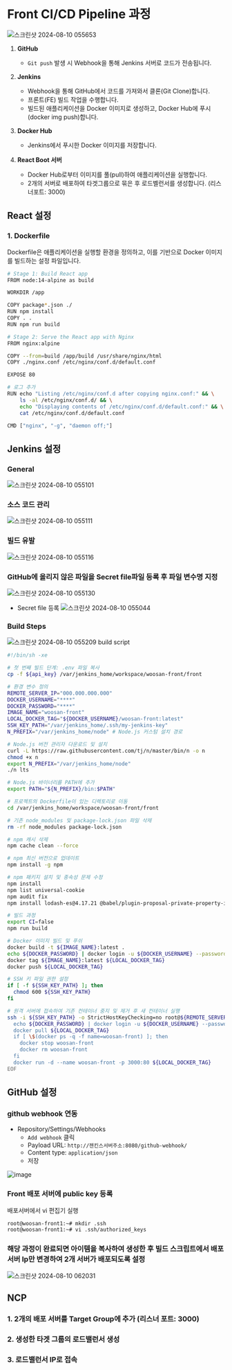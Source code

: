 # Front CI/CD Pipeline 과정
![스크린샷 2024-08-10 055653](https://github.com/user-attachments/assets/72a6ccf1-1e19-4f10-b4e3-333d922d3a76)

1. **GitHub**
   - `Git push` 발생 시 Webhook을 통해 Jenkins 서버로 코드가 전송됩니다.

2. **Jenkins**
   - Webhook을 통해 GitHub에서 코드를 가져와서 클론(Git Clone)합니다.
   - 프론트(FE) 빌드 작업을 수행합니다.
   - 빌드된 애플리케이션을 Docker 이미지로 생성하고, Docker Hub에 푸시(docker img push)합니다.

3. **Docker Hub**
   - Jenkins에서 푸시한 Docker 이미지를 저장합니다.

4. **React Boot 서버**
   - Docker Hub로부터 이미지를 풀(pull)하여 애플리케이션을 실행합니다.
   - 2개의 서버로 배포하여 타겟그룹으로 묶은 후 로드벨런서를 생성합니다. (리스너포트: 3000) 

## React 설정

### 1. Dockerfile
Dockerfile은 애플리케이션을 실행할 환경을 정의하고, 이를 기반으로 Docker 이미지를 빌드하는 설정 파일입니다.

```bash
# Stage 1: Build React app
FROM node:14-alpine as build

WORKDIR /app

COPY package*.json ./
RUN npm install
COPY . .
RUN npm run build

# Stage 2: Serve the React app with Nginx
FROM nginx:alpine

COPY --from=build /app/build /usr/share/nginx/html
COPY ./nginx.conf /etc/nginx/conf.d/default.conf

EXPOSE 80

# 로그 추가
RUN echo "Listing /etc/nginx/conf.d after copying nginx.conf:" && \
    ls -al /etc/nginx/conf.d/ && \
    echo "Displaying contents of /etc/nginx/conf.d/default.conf:" && \
    cat /etc/nginx/conf.d/default.conf

CMD ["nginx", "-g", "daemon off;"]

```

## Jenkins 설정
### General
![스크린샷 2024-08-10 055101](https://github.com/user-attachments/assets/dccd30ce-eba4-4944-a09c-1c8d9a0ae7a3)
### 소스 코드 관리
![스크린샷 2024-08-10 055111](https://github.com/user-attachments/assets/785ea6e4-b02d-4b4b-9632-c51462df77a9)
### 빌드 유발
![스크린샷 2024-08-10 055116](https://github.com/user-attachments/assets/9af54df3-1d82-4082-af43-853f687b37c5)
### GitHub에 올리지 않은 파일을 Secret file파일 등록 후 파일 변수명 지정
![스크린샷 2024-08-10 055130](https://github.com/user-attachments/assets/2924bd03-3264-4045-ba9d-6ca993c58685)
 - Secret file 등록
  ![스크린샷 2024-08-10 055044](https://github.com/user-attachments/assets/7906b237-dab2-40ed-bcd1-0fe43b039546)
### Build Steps 
![스크린샷 2024-08-10 055209](https://github.com/user-attachments/assets/16a0ca9c-91b1-4b7b-a7e9-8d4c035aa1a0)
build script
``` bash
#!/bin/sh -xe

# 첫 번째 빌드 단계: .env 파일 복사
cp -f ${api_key} /var/jenkins_home/workspace/woosan-front/front

# 환경 변수 정의
REMOTE_SERVER_IP="000.000.000.000"
DOCKER_USERNAME="****"
DOCKER_PASSWORD="****"
IMAGE_NAME="woosan-front"
LOCAL_DOCKER_TAG="${DOCKER_USERNAME}/woosan-front:latest"
SSH_KEY_PATH="/var/jenkins_home/.ssh/my-jenkins-key"
N_PREFIX="/var/jenkins_home/node" # Node.js 커스텀 설치 경로

# Node.js 버전 관리자 다운로드 및 설치
curl -L https://raw.githubusercontent.com/tj/n/master/bin/n -o n
chmod +x n
export N_PREFIX="/var/jenkins_home/node"
./n lts

# Node.js 바이너리를 PATH에 추가
export PATH="${N_PREFIX}/bin:$PATH"

# 프로젝트의 Dockerfile이 있는 디렉토리로 이동
cd /var/jenkins_home/workspace/woosan-front/front

# 기존 node_modules 및 package-lock.json 파일 삭제
rm -rf node_modules package-lock.json

# npm 캐시 삭제
npm cache clean --force

# npm 최신 버전으로 업데이트
npm install -g npm

# npm 패키지 설치 및 종속성 문제 수정
npm install
npm list universal-cookie
npm audit fix
npm install lodash-es@4.17.21 @babel/plugin-proposal-private-property-in-object@7.16.0

# 빌드 과정
export CI=false
npm run build

# Docker 이미지 빌드 및 푸쉬
docker build -t ${IMAGE_NAME}:latest .
echo ${DOCKER_PASSWORD} | docker login -u ${DOCKER_USERNAME} --password-stdin
docker tag ${IMAGE_NAME}:latest ${LOCAL_DOCKER_TAG}
docker push ${LOCAL_DOCKER_TAG}

# SSH 키 파일 권한 설정
if [ -f ${SSH_KEY_PATH} ]; then
  chmod 600 ${SSH_KEY_PATH}
fi

# 원격 서버에 접속하여 기존 컨테이너 중지 및 제거 후 새 컨테이너 실행
ssh -i ${SSH_KEY_PATH} -o StrictHostKeyChecking=no root@${REMOTE_SERVER_IP} << EOF
  echo ${DOCKER_PASSWORD} | docker login -u ${DOCKER_USERNAME} --password-stdin
  docker pull ${LOCAL_DOCKER_TAG}
  if [ \$(docker ps -q -f name=woosan-front) ]; then
    docker stop woosan-front
    docker rm woosan-front
  fi
  docker run -d --name woosan-front -p 3000:80 ${LOCAL_DOCKER_TAG}
EOF
```

## GitHub 설정
### github webhook 연동
- Repository/Settings/Webhooks
  - `Add webhook` 클릭
  - Payload URL: `http://젠킨스서버주소:8080/github-webhook/`
  - Content type: `application/json`
  - 저장

![image](https://github.com/user-attachments/assets/66364da0-3543-4079-9e77-7fa6c20efc5e)


### Front 배포 서버에 public key 등록

배포서버에서 vi 편집기 실행

```bash
root@woosan-front1:~# mkdir .ssh
root@woosan-front1:~# vi .ssh/authorized_keys
```

### 해당 과정이 완료되면 아이템을 복사하여 생성한 후 빌드 스크립트에서 배포 서버 Ip만 변경하여 2개 서버가 배포되도록 설정
![스크린샷 2024-08-10 062031](https://github.com/user-attachments/assets/ac264780-6532-4ed8-a5ba-8b083b523319)


## NCP
### 1. 2개의 배포 서버를 Target Group에 추가 (리스너 포트: 3000)
### 2. 생성한 타겟 그룹의 로드밸런서 생성
### 3. 로드밸런서 IP로 접속
